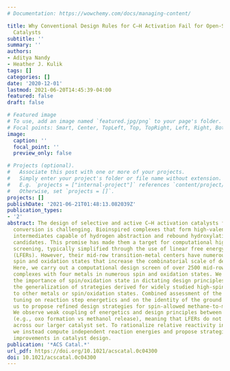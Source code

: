 ```yaml
---
# Documentation: https://wowchemy.com/docs/managing-content/

title: Why Conventional Design Rules for C–H Activation Fail for Open-Shell Transition-Metal
  Catalysts
subtitle: ''
summary: ''
authors:
- Aditya Nandy
- Heather J. Kulik
tags: []
categories: []
date: '2020-12-01'
lastmod: 2021-06-20T14:45:39-04:00
featured: false
draft: false

# Featured image
# To use, add an image named `featured.jpg/png` to your page's folder.
# Focal points: Smart, Center, TopLeft, Top, TopRight, Left, Right, BottomLeft, Bottom, BottomRight.
image:
  caption: ''
  focal_point: ''
  preview_only: false

# Projects (optional).
#   Associate this post with one or more of your projects.
#   Simply enter your project's folder or file name without extension.
#   E.g. `projects = ["internal-project"]` references `content/project/deep-learning/index.md`.
#   Otherwise, set `projects = []`.
projects: []
publishDate: '2021-06-21T01:48:13.082039Z'
publication_types:
- '2'
abstract: The design of selective and active C–H activation catalysts for direct methane-to-methanol
  conversion is challenging. Bioinspired complexes that form high-valent metal–oxo
  intermediates capable of hydrogen abstraction and rebound hydroxylation are promising
  candidates. This promise has made them a target for computational high-throughput
  screening, typically simplified through the use of linear free energy relationships
  (LFERs). However, their mid-row transition-metal centers have numerous accessible
  spin and oxidation states that increase the combinatorial scale of design efforts.
  Here, we carry out a computational design screen of over 2500 mid-row 3d transition-metal
  complexes with four metals in numerous spin and oxidation states. We demonstrate
  the importance of spin/oxidation state in dictating design principles, limiting
  the generalization of strategies derived for widely studied high-spin Fe(II) catalysts
  to other metals or spin/oxidation states. Combined assessment of the effect of ligand-field
  tuning on reaction step energetics and on the identity of the ground state allows
  us to propose refined design strategies for spin-allowed methane-to-methanol catalysis.
  We observe weak coupling of energetics and design principles between reaction steps
  (e.g., oxo formation vs methanol release), meaning that LFERs do not generalize
  across our larger catalyst set. To rationalize relative reactivity in known catalysts,
  we instead compute independent reaction energies and propose strategies for further
  improvements in catalyst design.
publication: '*ACS Catal.*'
url_pdf: https://doi.org/10.1021/acscatal.0c04300
doi: 10.1021/acscatal.0c04300
---
```

